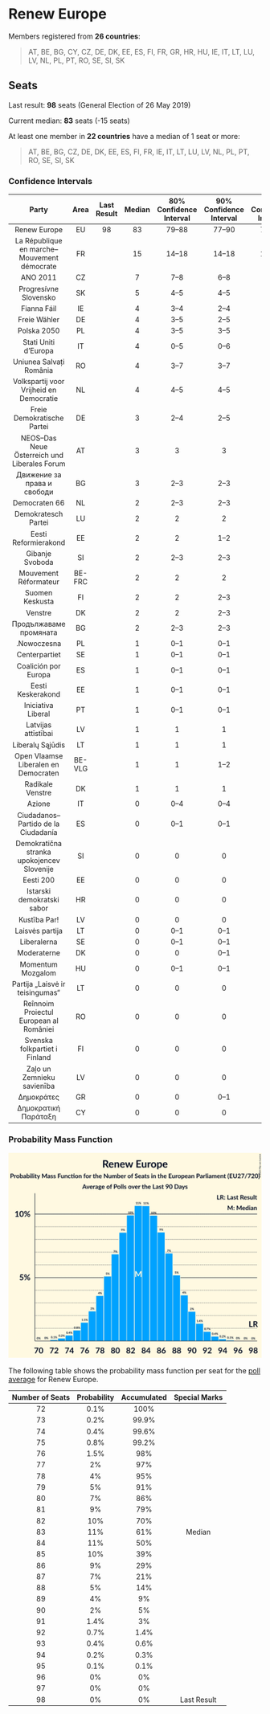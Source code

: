 # Renew Europe

Members registered from **26 countries**:

> AT, BE, BG, CY, CZ, DE, DK, EE, ES, FI, FR, GR, HR, HU, IE, IT, LT, LU, LV, NL, PL, PT, RO, SE, SI, SK

## Seats

Last result: **98** seats (General Election of 26 May 2019)

Current median: **83** seats (-15 seats)

At least one member in **22 countries** have a median of 1 seat or more:

> AT, BE, BG, CZ, DE, DK, EE, ES, FI, FR, IE, IT, LT, LU, LV, NL, PL, PT, RO, SE, SI, SK

### Confidence Intervals

| Party | Area | Last Result | Median | 80% Confidence Interval | 90% Confidence Interval | 95% Confidence Interval | 99% Confidence Interval |
|:-----:|:----:|:-----------:|:------:|:-----------------------:|:-----------------------:|:-----------------------:|:-----------------------:|
| Renew Europe | EU | 98 | 83 | 79–88 | 77–90 | 76–91 | 74–93 |
| La République en marche–Mouvement démocrate | FR | | 15 | 14–18 | 14–18 | 13–18 | 13–19 |
| ANO 2011 | CZ | | 7 | 7–8 | 6–8 | 6–8 | 6–8 |
| Progresívne Slovensko | SK | | 5 | 4–5 | 4–5 | 4–6 | 4–6 |
| Fianna Fáil | IE | | 4 | 3–4 | 2–4 | 2–4 | 2–4 |
| Freie Wähler | DE | | 4 | 3–5 | 2–5 | 2–5 | 2–5 |
| Polska 2050 | PL | | 4 | 3–5 | 3–5 | 3–5 | 3–5 |
| Stati Uniti d’Europa | IT | | 4 | 0–5 | 0–6 | 0–6 | 0–6 |
| Uniunea Salvați România | RO | | 4 | 3–7 | 3–7 | 3–7 | 2–7 |
| Volkspartij voor Vrijheid en Democratie | NL | | 4 | 4–5 | 4–5 | 4–5 | 4–5 |
| Freie Demokratische Partei | DE | | 3 | 2–4 | 2–5 | 2–5 | 2–5 |
| NEOS–Das Neue Österreich und Liberales Forum | AT | | 3 | 3 | 3 | 3 | 2–4 |
| Движение за права и свободи | BG | | 3 | 2–3 | 2–3 | 2–3 | 2–3 |
| Democraten 66 | NL | | 2 | 2–3 | 2–3 | 2–3 | 2–3 |
| Demokratesch Partei | LU | | 2 | 2 | 2 | 2 | 2 |
| Eesti Reformierakond | EE | | 2 | 2 | 1–2 | 1–2 | 1–2 |
| Gibanje Svoboda | SI | | 2 | 2–3 | 2–3 | 2–3 | 2–3 |
| Mouvement Réformateur | BE-FRC | | 2 | 2 | 2 | 2–3 | 2–3 |
| Suomen Keskusta | FI | | 2 | 2 | 2–3 | 2–3 | 2–3 |
| Venstre | DK | | 2 | 2 | 2–3 | 2–3 | 2–3 |
| Продължаваме промяната | BG | | 2 | 2–3 | 2–3 | 2–3 | 2–3 |
| .Nowoczesna | PL | | 1 | 0–1 | 0–1 | 0–1 | 0–2 |
| Centerpartiet | SE | | 1 | 0–1 | 0–1 | 0–1 | 0–1 |
| Coalición por Europa | ES | | 1 | 0–1 | 0–1 | 0–1 | 0–1 |
| Eesti Keskerakond | EE | | 1 | 0–1 | 0–1 | 0–1 | 0–1 |
| Iniciativa Liberal | PT | | 1 | 0–1 | 0–1 | 0–1 | 0–2 |
| Latvijas attīstībai | LV | | 1 | 1 | 1 | 1 | 1 |
| Liberalų Sąjūdis | LT | | 1 | 1 | 1 | 0–1 | 0–1 |
| Open Vlaamse Liberalen en Democraten | BE-VLG | | 1 | 1 | 1–2 | 1–2 | 1–2 |
| Radikale Venstre | DK | | 1 | 1 | 1 | 1 | 1 |
| Azione | IT | | 0 | 0–4 | 0–4 | 0–4 | 0–5 |
| Ciudadanos–Partido de la Ciudadanía | ES | | 0 | 0–1 | 0–1 | 0–1 | 0–1 |
| Demokratična stranka upokojencev Slovenije | SI | | 0 | 0 | 0 | 0 | 0 |
| Eesti 200 | EE | | 0 | 0 | 0 | 0 | 0 |
| Istarski demokratski sabor | HR | | 0 | 0 | 0 | 0 | 0 |
| Kustība Par! | LV | | 0 | 0 | 0 | 0 | 0 |
| Laisvės partija | LT | | 0 | 0–1 | 0–1 | 0–1 | 0–1 |
| Liberalerna | SE | | 0 | 0–1 | 0–1 | 0–1 | 0–1 |
| Moderaterne | DK | | 0 | 0 | 0–1 | 0–1 | 0–1 |
| Momentum Mozgalom | HU | | 0 | 0–1 | 0–1 | 0–1 | 0–2 |
| Partija „Laisvė ir teisingumas“ | LT | | 0 | 0 | 0 | 0 | 0 |
| Reînnoim Proiectul European al României | RO | | 0 | 0 | 0 | 0 | 0 |
| Svenska folkpartiet i Finland | FI | | 0 | 0 | 0 | 0–1 | 0–1 |
| Zaļo un Zemnieku savienība | LV | | 0 | 0 | 0 | 0 | 0 |
| Δημοκράτες | GR | | 0 | 0 | 0–1 | 0–1 | 0–1 |
| Δημοκρατική Παράταξη | CY | | 0 | 0 | 0 | 0 | 0 |

### Probability Mass Function

![Graph with seats probability mass function not yet produced](average-2024-05-15-seats-pmf-reneweurope.png "Seats Probability Mass Function")

The following table shows the probability mass function per seat for the [poll average](average-2024-05-15.html) for Renew Europe.

| Number of Seats | Probability | Accumulated | Special Marks |
|:---------------:|:-----------:|:-----------:|:-------------:|
| 72 | 0.1% | 100% |  |
| 73 | 0.2% | 99.9% |  |
| 74 | 0.4% | 99.6% |  |
| 75 | 0.8% | 99.2% |  |
| 76 | 1.5% | 98% |  |
| 77 | 2% | 97% |  |
| 78 | 4% | 95% |  |
| 79 | 5% | 91% |  |
| 80 | 7% | 86% |  |
| 81 | 9% | 79% |  |
| 82 | 10% | 70% |  |
| 83 | 11% | 61% | Median |
| 84 | 11% | 50% |  |
| 85 | 10% | 39% |  |
| 86 | 9% | 29% |  |
| 87 | 7% | 21% |  |
| 88 | 5% | 14% |  |
| 89 | 4% | 9% |  |
| 90 | 2% | 5% |  |
| 91 | 1.4% | 3% |  |
| 92 | 0.7% | 1.4% |  |
| 93 | 0.4% | 0.6% |  |
| 94 | 0.2% | 0.3% |  |
| 95 | 0.1% | 0.1% |  |
| 96 | 0% | 0% |  |
| 97 | 0% | 0% |  |
| 98 | 0% | 0% | Last Result |


